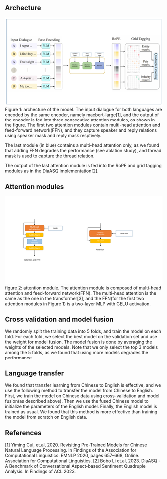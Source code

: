 ## Archecture
![archecture](./res/arch.png)
Figure 1: archecture of the model.
The input dialogue for both languages are encoded by the same encoder, namely macbert-large[1], and the output of the encoder is fed into three consecutive attention modules, as shown in the figure.  The first two attention modules contain multi-head attention and feed-forward network(FFN), and they capture speaker and reply relations using speaker mask and reply mask resptively.

The last module (in blue) contains a multi-head attention only, as we found that adding FFN degrades the performance (see ablation study), and thread mask is used to capture the thread relation.

The output of the last attention module is fed into the RoPE and grid tagging modules as in the DiaASQ implementation[2].

## Attention modules
![attention module](./res/atten.png)
figure 2: attention module.
The attention module is composed of multi-head attention and feed-forward network(FFN).  The multi-head attention is the same as the one in the transformer[3], and the FFN(for the first two attention modules in Figure 1) is a two-layer MLP with GELU activation.

## Cross validation and model fusion
We randomly split the training data into 5 folds, and train the model on each fold. For each fold, we select the best model on the validation set and use the weight for model fusion. The model fusion is done by averaging the weights of the selected models. Note that we only select the top 3 models among the 5 folds, as we found that using more models degrades the performance.

## Language transfer

We found that transfer learning from Chinese to English is effective, and we use the following method to transfer the model from Chinese to English. First, we train the model on Chinese data using cross-validation and model fusion(as described above). Then we use the fused Chinese model to initialize the parameters of the English model. Finally, the English model is trained as usual.  We found that this method is more effective than training the model from scratch on English data.


## References

[1] Yiming Cui, et.al, 2020. Revisiting Pre-Trained Models for Chinese Natural Language Processing. In Findings of the Association for Computational Linguistics: EMNLP 2020, pages 657–668, Online. Association for Computational Linguistics.
[2] Bobo Li et.al, 2023. DiaASQ : A Benchmark of Conversational Aspect-based Sentiment Quadruple Analysis. In Findings of ACL 2023.
